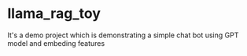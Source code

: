 # llama_rag_toy
It's a demo project which is demonstrating a simple chat bot using GPT model and embeding features 
